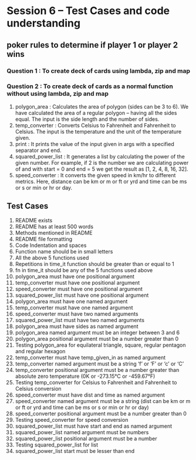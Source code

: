 # Session 6 – Test Cases and code understanding
## poker rules to determine if player 1 or player 2 wins
### Question 1 : To create deck of cards using lambda, zip and map
### Question 2 : To create deck of cards as a normal function without using lambda, zip and map
1)  polygon_area : Calculates the area of polygon (sides can be 3 to 6). We have calculated the area of a regular polygon – having all the sides equal. The input is the side length and the number of sides. 
2)  temp_converter : Converts Celsius to Fahrenheit and Fahrenheit to Celsius. The input is the temperature and the unit of the temperature given.
3)  print : It prints the value of the input given in args with a specified separator and end.
4)  squared_power_list : It generates a list by calculating the power of the given number. For example, if 2 is the number we are calculating power of and with start = 0 and end = 5 we get the result as [1, 2, 4, 8, 16, 32].
5)  speed_converter : It converts the given speed in km/hr to different metrics. Here, distance can be km or m or ft or yrd and time can be ms or s or min or hr or day.
## Test Cases
1)  README exists
2)  README has at least 500 words
3)  Methods mentioned in README
4)  README file formatting 
5)  Code Indentation and spaces
6)  Function name should be in small letters
7)  All the above 5 functions used
8)  Repetitions in time_it function should be greater than or equal to 1
9)  fn in time_it should be any of the 5 functions used above 
10) polygon_area must have one positional argument
11) temp_converter must have one positional argument
12) speed_converter must have one positional argument
13) squared_power_list must have one positional argument
14) polygon_area must have one named argument
15) temp_converter must have one named argument
16) speed_converter must have two named arguments
17) squared_power_list must have two named arguments
18) polygon_area must have sides as named argument
19) polygon_area named argument must be an integer between 3 and 6
20) polygon_area positional argument must be a number greater than 0
21) Testing polygon_area for equilateral triangle, square, regular pentagon and regular hexagon
22) temp_converter must have temp_given_in as named argument
23) temp_converter named argument must be a string ‘f’ or ‘F’ or ‘c’ or ‘C’
24) temp_converter positional argument must be a number greater than absolute zero temperature (0K or -273.15°C or -459.67°F)
25) Testing temp_converter for Celsius to Fahrenheit and Fahrenheit to Celsius conversion
26) speed_converter must have dist and time as named argument
27) speed_converter named argument must be a string (dist can be km or m or ft or yrd and time can be ms or s or min or hr or day)
28) speed_converter positional argument must be a number greater than 0
29) Testing speed_converter for speed conversion
30) squared_power_list must have start and end as named argument
31) squared_power_list named argument must be numbers
32) squared_power_list positional argument must be a number
33) Testing squared_power_list for list
34) squared_power_list start must be lesser than end
